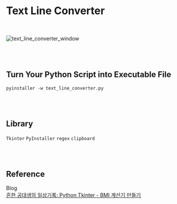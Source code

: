 # Text Line Converter

<br>

![text_line_converter_window](https://github.com/minseok0809/text-line-converter/assets/97289420/46614be0-9f42-4f1f-91f3-1f88f13e7de4)

<br><br>

## Turn Your Python Script into Executable File
```
pyinstaller -w text_line_converter.py
```

<br><br>
## Library
`Tkinter` `PyInstaller` `regex` `clipboard`

<br><br>

## Reference
Blog
<br>[흔한 공대생의 일상기록: Python Tkinter - BMI 계산기 만들기](https://commonengineerr.tistory.com/7)

<br><br>
